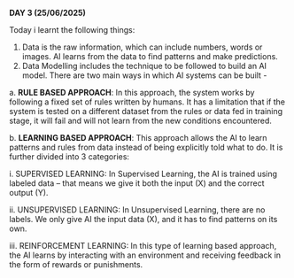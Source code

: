 **DAY 3 (25/06/2025)**

Today i learnt the following things:
1) Data is the raw information, which can include numbers, words or images. AI learns from the data to find patterns and make predictions.
2) Data Modelling includes the technique to be followed to build an AI model. There are two main ways in which AI systems can be built -

a. **RULE BASED APPROACH**: In this approach, the system works by following a fixed set of rules written by humans. It has a limitation that if the system is tested on a different dataset from the rules or data fed in training stage, it will fail and will not learn from the new conditions encountered.

b. **LEARNING BASED APPROACH**: This approach allows the AI to learn patterns and rules from data instead of being explicitly told what to do. It is further divided into 3 categories:
  
   i. SUPERVISED LEARNING: In Supervised Learning, the AI is trained using labeled data – that means we give it both the input (X) and the correct output (Y).
  
   ii. UNSUPERVISED LEARNING: In Unsupervised Learning, there are no labels. We only give AI the input data (X), and it has to find patterns on its own.
   
   iii. REINFORCEMENT LEARNING: In this type of learning based approach, the AI learns by interacting with an environment and receiving feedback in the form of rewards or punishments.
